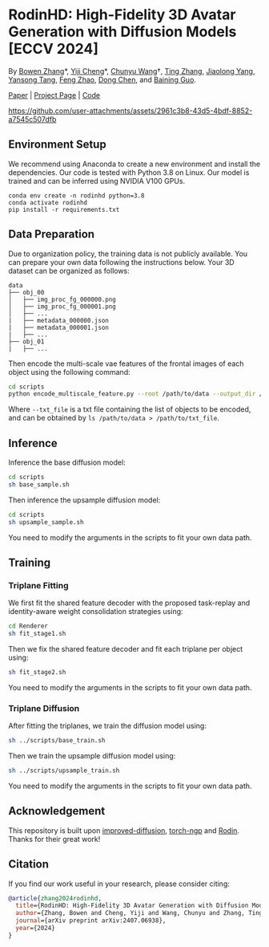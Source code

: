 # RodinHD: High-Fidelity 3D Avatar Generation with Diffusion Models [ECCV 2024]

By [Bowen Zhang](http://home.ustc.edu.cn/~zhangbowen)\*, [Yiji Cheng](https://www.linkedin.com/in/yiji-cheng-a8b922213/?originalSubdomain=cn)\*, [Chunyu Wang](https://www.chunyuwang.org/)†, [Ting Zhang](https://hellozting.github.io/), [Jiaolong Yang](https://jlyang.org/), [Yansong Tang](https://andytang15.github.io/), [Feng Zhao](https://en.auto.ustc.edu.cn/2021/0616/c26828a513169/page.htm), [Dong Chen](http://www.dongchen.pro/), and [Baining Guo](https://www.microsoft.com/en-us/research/people/bainguo/).

[Paper](http://arxiv.org/abs/2407.06938) | [Project Page](https://rodinhd.github.io/) | [Code](https://github.com/RodinHD/RodinHD)

https://github.com/user-attachments/assets/2961c3b8-43d5-4bdf-8852-a7545c507dfb

## Environment Setup
We recommend using Anaconda to create a new environment and install the dependencies. Our code is tested with Python 3.8 on Linux. Our model is trained and can be inferred using NVIDIA V100 GPUs.
```
conda env create -n rodinhd python=3.8
conda activate rodinhd
pip install -r requirements.txt
```

## Data Preparation

Due to organization policy, the training data is not publicly available. You can prepare your own data following the instructions below. Your 3D dataset can be organized as follows:
```
data
├── obj_00
│   ├── img_proc_fg_000000.png
│   ├── img_proc_fg_000001.png
│   ├── ...
|   ├── metadata_000000.json
|   ├── metadata_000001.json
|   ├── ...
├── obj_01
|   ├── ...
```

Then encode the multi-scale vae features of the frontal images of each object using the following command:
```bash
cd scripts
python encode_multiscale_feature.py --root /path/to/data --output_dir /path/to/feature --txt_file /path/to/txt_file --start_idx 0 --end_idx 1000
``` 
Where `--txt_file` is a txt file containing the list of objects to be encoded, and can be obtained by `ls /path/to/data > /path/to/txt_file`.

## Inference

Inference the base diffusion model:
```bash
cd scripts
sh base_sample.sh
```

Then inference the upsample diffusion model:
```bash
cd scripts
sh upsample_sample.sh
```

You need to modify the arguments in the scripts to fit your own data path.

## Training

### Triplane Fitting

We first fit the shared feature decoder with the proposed task-replay and identity-aware weight consolidation strategies using:
```bash
cd Renderer
sh fit_stage1.sh
```

Then we fix the shared feature decoder and fit each triplane per object using:
```bash
sh fit_stage2.sh
```

You need to modify the arguments in the scripts to fit your own data path.

### Triplane Diffusion

After fitting the triplanes, we train the diffusion model using:
```bash
sh ../scripts/base_train.sh
```

Then we train the upsample diffusion model using:
```bash
sh ../scripts/upsample_train.sh
```

You need to modify the arguments in the scripts to fit your own data path.

## Acknowledgement

This repository is built upon [improved-diffusion](https://github.com/openai/improved-diffusion), [torch-ngp](https://github.com/ashawkey/torch-ngp) and [Rodin](https://3d-avatar-diffusion.microsoft.com/). Thanks for their great work!

## Citation

If you find our work useful in your research, please consider citing:

```bibtex
@article{zhang2024rodinhd,
  title={RodinHD: High-Fidelity 3D Avatar Generation with Diffusion Models},
  author={Zhang, Bowen and Cheng, Yiji and Wang, Chunyu and Zhang, Ting and Yang, Jiaolong and Tang, Yansong and Zhao, Feng and Chen, Dong and Guo, Baining},
  journal={arXiv preprint arXiv:2407.06938},
  year={2024}
}
```

